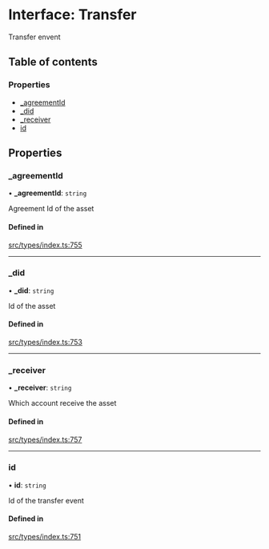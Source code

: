 # Interface: Transfer

Transfer envent

## Table of contents

### Properties

- [\_agreementId](Transfer.md#_agreementid)
- [\_did](Transfer.md#_did)
- [\_receiver](Transfer.md#_receiver)
- [id](Transfer.md#id)

## Properties

### \_agreementId

• **\_agreementId**: `string`

Agreement Id of the asset

#### Defined in

[src/types/index.ts:755](https://github.com/nevermined-io/components-catalog/blob/7d68f2d/lib/src/types/index.ts#L755)

___

### \_did

• **\_did**: `string`

Id of the asset

#### Defined in

[src/types/index.ts:753](https://github.com/nevermined-io/components-catalog/blob/7d68f2d/lib/src/types/index.ts#L753)

___

### \_receiver

• **\_receiver**: `string`

Which account receive the asset

#### Defined in

[src/types/index.ts:757](https://github.com/nevermined-io/components-catalog/blob/7d68f2d/lib/src/types/index.ts#L757)

___

### id

• **id**: `string`

Id of the transfer event

#### Defined in

[src/types/index.ts:751](https://github.com/nevermined-io/components-catalog/blob/7d68f2d/lib/src/types/index.ts#L751)
